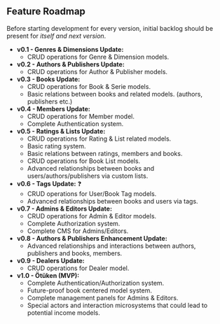## Feature Roadmap

Before starting development for every version, initial backlog should be present for *itself and next version*.

- **v0.1 - Genres & Dimensions Update:**
    - CRUD operations for Genre & Dimension models.
- **v0.2 - Authors & Publishers Update:**
    - CRUD operations for Author & Publisher models.
- **v0.3 - Books Update:**
    - CRUD operations for Book & Serie models.
    - Basic relations between books and related models. (authors, publishers etc.)
- **v0.4 - Members Update:**
    - CRUD operations for Member model.
    - Complete Authentication system.
- **v0.5 - Ratings & Lists Update:**
    - CRUD operations for Rating & List related models.
    - Basic rating system.
    - Basic relations between ratings, members and books.
    - CRUD operations for Book List models.
    - Advanced relationships between books and users/authors/publishers via custom lists.
- **v0.6 - Tags Update:** ❓
    - CRUD operations for User/Book Tag models.
    - Advanced relationships between books and users via tags.
- **v0.7 - Admins & Editors Update:**
    - CRUD operations for Admin & Editor models.
    - Complete Authorization system.
    - Complete CMS for Admins/Editors.
- **v0.8 - Authors & Publishers Enhancement Update:**
    - Advanced relationships and interactions between authors, publishers and books, members.
- **v0.9 - Dealers Update:**
    - CRUD operations for Dealer model.
- **v1.0 - Ötüken (MVP):**
    - Complete Authentication/Authorization system.
    - Future-proof book centered model system.
    - Complete management panels for Admins & Editors.
    - Special actors and interaction microsystems that could lead to potential income models.
